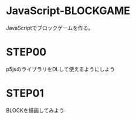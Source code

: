 # JavaScript-BLOCKGAME
JavaScriptでブロックゲームを作る。

# STEP00
p5jsのライブラリをDLして使えるようにしよう

# STEP01
BLOCKを描画してみよう
